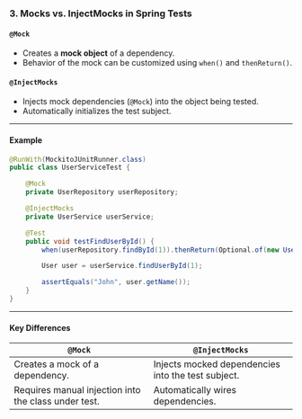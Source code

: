 
### **3. Mocks vs. InjectMocks in Spring Tests**

#### **`@Mock`**

- Creates a **mock object** of a dependency.
- Behavior of the mock can be customized using `when()` and `thenReturn()`.

#### **`@InjectMocks`**

- Injects mock dependencies (`@Mock`) into the object being tested.
- Automatically initializes the test subject.

---

#### **Example**

```java
@RunWith(MockitoJUnitRunner.class)
public class UserServiceTest {

    @Mock
    private UserRepository userRepository;

    @InjectMocks
    private UserService userService;

    @Test
    public void testFindUserById() {
        when(userRepository.findById(1)).thenReturn(Optional.of(new User(1, "John")));

        User user = userService.findUserById(1);

        assertEquals("John", user.getName());
    }
}
```

---

#### **Key Differences**

|**`@Mock`**|**`@InjectMocks`**|
|---|---|
|Creates a mock of a dependency.|Injects mocked dependencies into the test subject.|
|Requires manual injection into the class under test.|Automatically wires dependencies.|
